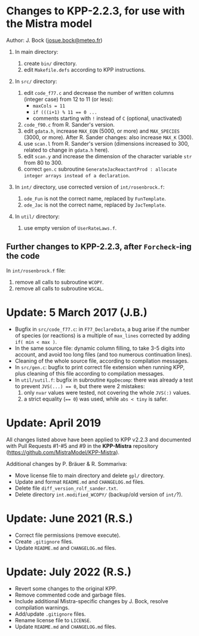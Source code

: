 Changes to KPP-2.2.3, for use with the Mistra model
===================================================

Author: J. Bock (josue.bock@meteo.fr)

1. In main directory:
   1. create `bin/` directory.
   2. edit `Makefile.defs` according to KPP instructions.

2. In `src/` directory:
   1. edit `code_f77.c` and decrease the number of written columns (integer case) from 12 to 11 (or less):
      - `maxCols = 11`
      - `if (((i+1) % 11 == 0 ...`
      - comments starting with `!` instead of `C` (optional, unactivated)
   2. `code_f90.c` from R. Sander's version.
   3. edit `gdata.h`, increase `MAX_EQN` (5000, or more) and `MAX_SPECIES` (3000, or more).
      After R. Sander changes: also increase `MAX_K` (300).
   4. use `scan.l` from R. Sander's version (dimensions increased to 300, related to change in `gdata.h` here).
   5. edit `scan.y` and increase the dimension of the character variable `str` from 80 to 300.
   6. correct `gen.c` subroutine `GenerateJacReactantProd : allocate integer arrays instead of a declaration`.

3. In `int/` directory, use corrected version of `int/rosenbrock.f`:
   1. `ode_Fun` is not the correct name, replaced by `FunTemplate`.
   2. `ode_Jac` is not the correct name, replaced by `JacTemplate`.

4. In `util/` directory:
   1. use empty version of `UserRateLaws.f`.

Further changes to KPP-2.2.3, after `Forcheck`-ing the code
-----------------------------------------------------------

In `int/rosenbrock.f` file:
1. remove all calls to subroutine `WCOPY`.
2. remove all calls to subroutine `WSCAL`.


Update: 5 March 2017 (J.B.)
===========================

- Bugfix in `src/code_f77.c`: in `F77_DeclareData`, a bug arise if the number of species (or reactions) is a multiple of `max_lines` corrected by adding `if( min < max )`.
- In the same source file: dynamic column filling, to take 3-5 digits into account, and avoid too long files (and too numerous continuation lines).
- Cleaning of the whole source file, according to compilation messages.
- In `src/gen.c`: bugfix to print correct file extension when running KPP, plus cleaning of this file according to compilation messages.
- In `util/sutil.f`: bugfix in subroutine `KppDecomp`: there was already a test to prevent `JVS(...) == 0`, but there were 2 mistakes:
  1. only `nvar` values were tested, not covering the whole `JVS(:)` values.
  2. a strict equality (`== 0`) was used, while `abs < tiny` is safer.


Update: April 2019
==================

All changes listed above have been applied to KPP v2.2.3 and documented with Pull Requests #1-#5 and #9
in the __KPP-Mistra__ repository (https://github.com/MistraModel/KPP-Mistra).

Additional changes by P. Bräuer & R. Sommariva:
- Move license file to main directory and delete `gpl/` directory.
- Update and format `README.md` and `CHANGELOG.md` files.
- Delete file `diff_version_rolf_sander.txt`.
- Delete directory `int.modified_WCOPY/` (backup/old version of `int/`?).


Update: June 2021 (R.S.)
========================

- Correct file permissions (remove execute).
- Create `.gitignore` files.
- Update `README.md` and `CHANGELOG.md` files.


Update: July 2022 (R.S.)
========================

- Revert some changes to the original KPP.
- Remove commented code and garbage files.
- Include additional Mistra-specific changes by J. Bock, resolve compilation warnings.
- Add/update `.gitignore` files.
- Rename license file to `LICENSE`.
- Update `README.md` and `CHANGELOG.md` files.
